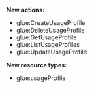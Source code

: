 **New actions:**

- glue:CreateUsageProfile
- glue:DeleteUsageProfile
- glue:GetUsageProfile
- glue:ListUsageProfiles
- glue:UpdateUsageProfile

**New resource types:**

- glue:usageProfile
